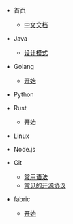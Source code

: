 - 首页
    - [中文文档](zh-cn/README.md)
    
- Java
	- [设计模式](zh-cn/Java/设计模式.md)
- Golang
	- [开始](zh-cn/Golang/start.md)
- Python

- Rust
	- [开始](zh-cn/Rust/start.md)
- Linux

- Node.js
 
- Git
	- [常用语法](zh-cn/Git/常用语法.md)
	- [常见的开源协议](zh-cn/Git/常见的开源协议.md)
- fabric
	- [开始](zh-cn/Fabric/start.md)